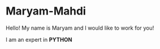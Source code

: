 # Maryam-Mahdi
 
Hello! My name is Maryam and I would like to work for you!


I am an expert in <b>PYTHON</b>